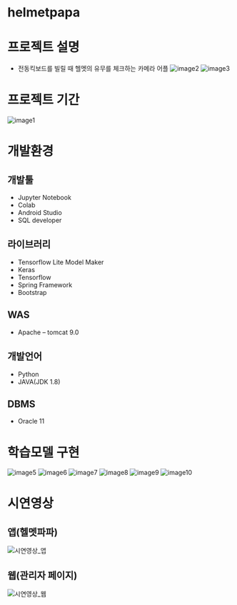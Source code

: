 # helmetpapa

# 프로젝트 설명
- 전동킥보드를 빌릴 때 헬멧의 유무를 체크하는 카메라 어플
![image2](https://github.com/yedam2/helmetpapa/assets/92144012/5ad01516-2588-4988-aaea-20333cc988e7)
![image3](https://github.com/yedam2/helmetpapa/assets/92144012/d4550b6c-7fb4-45a6-bf73-8caae055a24e)


# 프로젝트 기간
![image1](https://github.com/yedam2/helmetpapa/assets/92144012/ef3d9fee-84d0-4f0f-9c41-bf8de7206a1c)


# 개발환경
## 개발툴
- Jupyter Notebook
- Colab
- Android Studio
- SQL developer

## 라이브러리
- Tensorflow Lite Model Maker
- Keras
- Tensorflow
- Spring Framework
- Bootstrap

## WAS
- Apache – tomcat 9.0

## 개발언어
- Python
- JAVA(JDK 1.8)

## DBMS
- Oracle 11

# 학습모델 구현
![image5](https://github.com/yedam2/helmetpapa/assets/92144012/d3d842bb-b444-4eb1-a269-e14814d9ec80)
![image6](https://github.com/yedam2/helmetpapa/assets/92144012/9a4e5ff5-1706-4ad5-8312-f2e3d56e1858)
![image7](https://github.com/yedam2/helmetpapa/assets/92144012/8912eb98-91be-47ff-859f-5c2cc73e40a6)
![image8](https://github.com/yedam2/helmetpapa/assets/92144012/c02b0529-3228-407e-a220-c820967dbbd0)
![image9](https://github.com/yedam2/helmetpapa/assets/92144012/0d0f5c89-9244-4552-b256-5622cf06151d)
![image10](https://github.com/yedam2/helmetpapa/assets/92144012/4c891d7d-9b15-4dff-a0d0-5ee47b2767d7)


# 시연영상
## 앱(헬멧파파)
![시연영상_앱](https://github.com/yedam2/helmetpapa/assets/92144012/914ece6c-0079-4f08-a26f-be1ec9962e25)

## 웹(관리자 페이지)
![시연영상_웹](https://github.com/yedam2/helmetpapa/assets/92144012/e07662b7-6946-473b-b726-7815e0b1a762)

